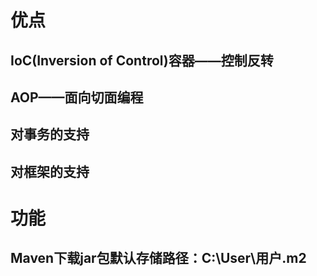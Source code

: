 # 优点
## IoC(Inversion of Control)容器——控制反转
## AOP——面向切面编程
## 对事务的支持
## 对框架的支持
# 功能
## Maven下载jar包默认存储路径：C:\User\用户\.m2
